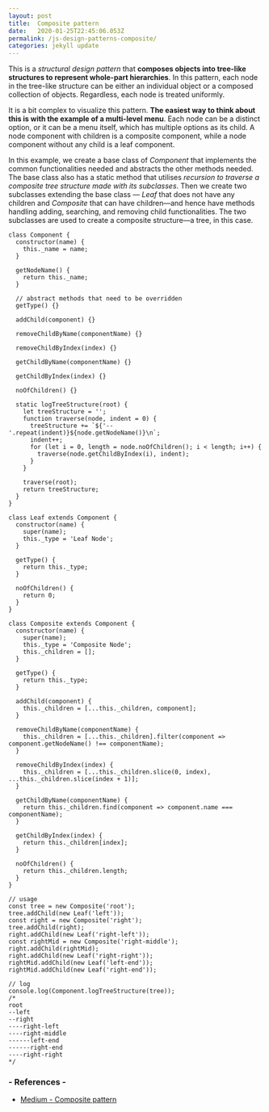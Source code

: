 ```yaml
---
layout: post
title:  Composite pattern
date:   2020-01-25T22:45:06.053Z
permalink: /js-design-patterns-composite/
categories: jekyll update
---
```

This is a *structural design pattern* that **composes objects into tree-like structures to represent whole-part hierarchies**. In this pattern, each node in the tree-like structure can be either an individual object or a composed collection of objects. Regardless, each node is treated uniformly.

It is a bit complex to visualize this pattern. **The easiest way to think about this is with the example of a multi-level menu**. Each node can be a distinct option, or it can be a menu itself, which has multiple options as its child. A node component with children is a composite component, while a node component without any child is a leaf component.

In this example, we create a base class of *Component* that implements the common functionalities needed and abstracts the other methods needed. The base class also has a static method that utilises *recursion to traverse a composite tree structure made with its subclasses*. Then we create two subclasses extending the base class — *Leaf* that does not have any children and *Composite* that can have children—and hence have methods handling adding, searching, and removing child functionalities. The two subclasses are used to create a composite structure—a tree, in this case.

```
class Component {
  constructor(name) {
    this._name = name;
  }

  getNodeName() {
    return this._name;
  }

  // abstract methods that need to be overridden
  getType() {}

  addChild(component) {}

  removeChildByName(componentName) {}

  removeChildByIndex(index) {}

  getChildByName(componentName) {}

  getChildByIndex(index) {}

  noOfChildren() {}

  static logTreeStructure(root) {
    let treeStructure = '';
    function traverse(node, indent = 0) {
      treeStructure += `${'--'.repeat(indent)}${node.getNodeName()}\n`;
      indent++;
      for (let i = 0, length = node.noOfChildren(); i < length; i++) {
        traverse(node.getChildByIndex(i), indent);
      }
    }

    traverse(root);
    return treeStructure;
  }
}

class Leaf extends Component {
  constructor(name) {
    super(name);
    this._type = 'Leaf Node';
  }

  getType() {
    return this._type;
  }

  noOfChildren() {
    return 0;
  }
}

class Composite extends Component {
  constructor(name) {
    super(name);
    this._type = 'Composite Node';
    this._children = [];
  }

  getType() {
    return this._type;
  }

  addChild(component) {
    this._children = [...this._children, component];
  }

  removeChildByName(componentName) {
    this._children = [...this._children].filter(component => component.getNodeName() !== componentName);
  }

  removeChildByIndex(index) {
    this._children = [...this._children.slice(0, index), ...this._children.slice(index + 1)];
  }

  getChildByName(componentName) {
    return this._children.find(component => component.name === componentName);
  }

  getChildByIndex(index) {
    return this._children[index];
  }

  noOfChildren() {
    return this._children.length;
  }
}

// usage
const tree = new Composite('root');
tree.addChild(new Leaf('left'));
const right = new Composite('right');
tree.addChild(right);
right.addChild(new Leaf('right-left'));
const rightMid = new Composite('right-middle');
right.addChild(rightMid);
right.addChild(new Leaf('right-right'));
rightMid.addChild(new Leaf('left-end'));
rightMid.addChild(new Leaf('right-end'));

// log
console.log(Component.logTreeStructure(tree));
/*
root
--left
--right
----right-left
----right-middle
------left-end
------right-end
----right-right
*/
```

### - References -

- [Medium - Composite pattern](https://medium.com/better-programming/javascript-design-patterns-25f0faaaa15)
